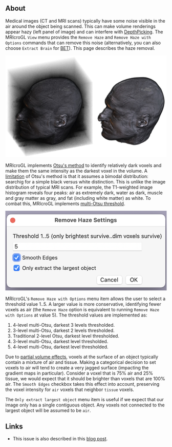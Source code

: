 
## About

Medical images (CT and MRI scans) typically have some noise visible in the air around the object being scanned. This can make volume renderings appear hazy (left panel of image) and can interfere with [DepthPicking](../DepthPicking). The MRIcroGL `View` menu provides the `Remove Haze` and `Remove Haze with Options` commands that can remove this noise (alternatively, you can also choose `Extract Brain`  for [BET](https://fsl.fmrib.ox.ac.uk/fsl/fslwiki/BET/UserGuide)). This page describes the haze removal. 

![raw haze](haze.jpg)

MRIcroGL implements [Otsu's method](https://en.wikipedia.org/wiki/Otsu%27s_method) to identify relatively dark voxels and make them the same intensity as the darkest voxel in the volume. A [limitation](https://en.wikipedia.org/wiki/Otsu%27s_method#Limitations) of Otsu's method is that it assumes a bimodal distribution: searchig for a simple black versus white distinction. This is unlike the image distribution of typical MRI scans. For example, the  T1-weighted image histogram reveals four peaks: air as extremely dark, water as dark, muscle and gray matter as gray, and fat (including white matter) as white. To combat this, MRIcroGL implements [multi-Otsu threshold](https://scikit-image.org/docs/dev/auto_examples/segmentation/plot_multiotsu.html).

![MRIcroGL](options.png)

MRIcroGL's `Remove Haze with Options` menu item allows the user to select a threshold value 1..5. A larger value is more conservative, identifying fewer voxels as air (the `Remove Haze` option is equivalent to running `Remove Haze with Options` at value 5). The threshold values are implemented as:

1. 4-level multi-Otsu, darkest 3 levels thresholded. 
2. 3-level multi-Otsu, darkest 2 levels thresholded. 
3. Traditional 2-level Otsu, darkest level thresholded. 
4. 3-level multi-Otsu, darkest level thresholded.
5. 4-level multi-Otsu, darkest level thresholded. 

Due to [partial volume effects](https://en.wikipedia.org/wiki/Partial_volume_(imaging)), voxels at the surface of an object typically contain a mixture of air and tissue. Making a categorical decision to set voxels to air will tend to create a very jagged surface (impacting the gradient maps in particular). Consider a voxel that is 75% air and 25% tissue, we would expect that it should be brighter than voxels that are 100% air. The `Smooth Edges` checkbox takes this effect into account, preserving the voxel intensity for `air` voxels that neighbor `tissue` voxels.

The `Only extract largest object` menu item is useful if we expect that our image only has a single contiguous object. Any voxels not connected to the largest object will be assumed to be `air`.

## Links

 - This issue is also described in this [blog post](https://github.com/neurolabusc/blog/tree/main/GL-extract).